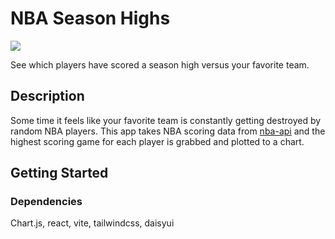 # NBA Season Highs

![](season-highs.gif)

See which players have scored a season high versus your favorite team.

## Description

Some time it feels like your favorite team is constantly getting destroyed by random NBA players. This app takes NBA scoring data from [nba-api](https://github.com/swar/nba_api) and the highest scoring game for each player is grabbed and plotted to a chart.

## Getting Started

### Dependencies

Chart.js, react, vite, tailwindcss, daisyui
